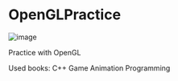 # OpenGLPractice

![image](https://github.com/Kr1eg3/OpenGLPractice/assets/50653532/aa56f1c3-7c27-4f46-9c26-93693739d2dc)

Practice with OpenGL

Used books: C++ Game Animation Programming
